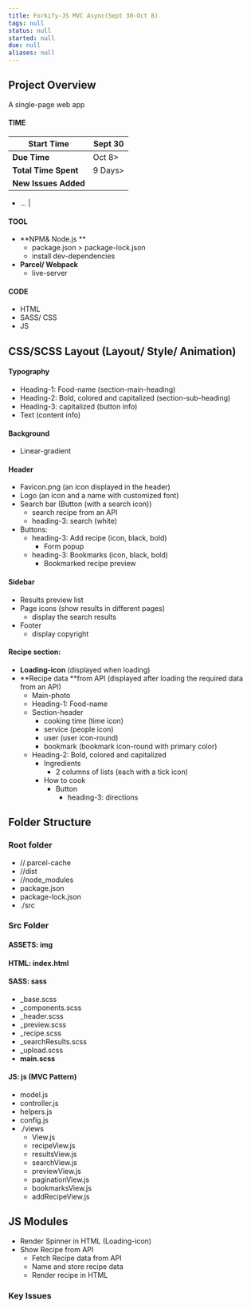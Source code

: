 ```yaml
---
title: Forkify-JS MVC Async(Sept 30-Oct 8)
tags: null
status: null
started: null
due: null
aliases: null
---
```

## Project Overview
A single-page web app
#### TIME

| **Start Time** | Sept 30 |
| --- | --- |
| **Due Time** | Oct 8>  |
| **Total Time Spent** | 9 Days>  |
| **New Issues Added** | 

- ...
 |
#### TOOL
- **NPM& Node.js **
   - package.json > package-lock.json
   - install dev-dependencies
- **Parcel/ Webpack**
   - live-server
#### CODE
- HTML
- SASS/ CSS
- JS
## CSS/SCSS Layout (Layout/ Style/ Animation)
#### Typography
- Heading-1: Food-name (section-main-heading)
- Heading-2: Bold, colored and capitalized (section-sub-heading)
- Heading-3: capitalized (button info)
- Text (content info)
#### Background
- Linear-gradient
#### Header
- Favicon.png (an icon displayed in the header)
- Logo (an icon and a name with customized font)
- Search bar (Button (with a search icon))
   - search recipe from an API
   - heading-3: search (white)
- Buttons: 
   - heading-3: Add recipe (icon, black, bold)
      - Form popup
   - heading-3: Bookmarks (icon,  black, bold)
      - Bookmarked recipe preview
#### Sidebar
- Results preview list
- Page icons (show results in different pages)
   - display the search results 
- Footer
   - display copyright
#### Recipe section: 
- **Loading-icon** (displayed when loading)
- **Recipe data **from API (displayed after loading the required data from an API)
   - Main-photo
   - Heading-1: Food-name
   - Section-header
      - cooking time (time icon)
      - service (people icon)
      - user (user icon-round)
      - bookmark (bookmark icon-round with primary color)
   - Heading-2: Bold, colored and capitalized
      - Ingredients
         - 2 columns of lists (each with a tick icon)
      - How to cook
         - Button
            - heading-3: directions
## Folder Structure
### Root folder
- //.parcel-cache
- //dist
- //node_modules
- package.json
- package-lock.json
- ./src
### Src Folder
#### ASSETS: img
#### HTML: index.html
#### SASS: sass
- _base.scss
- _components.scss
- _header.scss
- _preview.scss
- _recipe.scss
- _searchResults.scss
- _upload.scss
- **main.scss**
#### JS: js (MVC Pattern)
- model.js
- controller.js
- helpers.js
- config.js
- ./views
   - View.js
   - recipeView.js
   - resultsView.js
   - searchView.js
   - previewView.js
   - paginationView.js
   - bookmarksView.js
   - addRecipeView.js
## JS Modules
- Render Spinner in HTML (Loading-icon)
- Show Recipe from API
   - Fetch Recipe data from API
   - Name and store recipe data
   - Render recipe in HTML
### Key Issues
